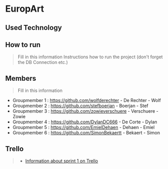 # EuropArt

## Used Technology


## How to run
> Fill in this information
Instructions how to run the project (don't forget the DB Connection etc.)

## Members
> Fill in this information
- Groupmember 1 : <https://github.com/wolfderechter> - De Rechter - Wolf 
- Groupmember 2 : <https://github.com/stefboerjan> - Boerjan - Stef
- Groupmember 3 : <https://github.com/zowieverschuere>  - Verschuere - Zowie
- Groupmember 4 : <https://github.com/DylanDC666> - De Corte - Dylan
- Groupmember 5 : <https://github.com/EmielDehaen> - Dehaen - Emiel
- Groupmember 6 : <https://github.com/SimonBekaertt> - Bekaert - Simon

## Trello
> - [Information about sprint 1 on Trello](https://trello.com/b/g7cm3JGS/sprint-1)
